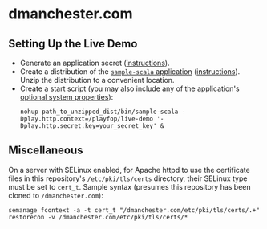 # dmanchester.com

## Setting Up the Live Demo

* Generate an application secret ([instructions](https://playframework.com/documentation/2.6.x/ApplicationSecret#Generating-an-application-secret)).
* Create a distribution of the [`sample-scala` application](https://github.com/dmanchester/playfop/tree/master/sample-scala) ([instructions](https://playframework.com/documentation/2.6.x/Deploying#Using-the-dist-task)). Unzip the distribution to a convenient location.
* Create a start script (you may also include any of the application's [optional system properties](https://github.com/dmanchester/playfop/tree/master/sample-scala#miscellaneous)):
  ```
  nohup path_to_unzipped_dist/bin/sample-scala -Dplay.http.context=/playfop/live-demo '-Dplay.http.secret.key=your_secret_key' &
  ```

## Miscellaneous

On a server with SELinux enabled, for Apache httpd to use the certificate files in this repository's `/etc/pki/tls/certs` directory, their SELinux type must be set to `cert_t`. Sample syntax (presumes this repository has been cloned to `/dmanchester.com`):

```
semanage fcontext -a -t cert_t "/dmanchester.com/etc/pki/tls/certs/.+"
restorecon -v /dmanchester.com/etc/pki/tls/certs/*
```


